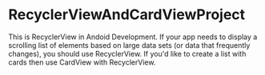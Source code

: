 # RecyclerViewAndCardViewProject

This is RecyclerView in Andoid Development. 
If your app needs to display a scrolling list of elements based on large data sets (or data that frequently changes), 
you should use RecyclerView.
If you'd like to create a list with cards then use CardView with RecyclerView.
